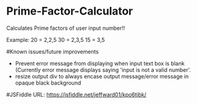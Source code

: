# Prime-Factor-Calculator
Calculates Prime factors of user input number!!

Example:
20 = 2,2,5
30 = 2,3,5
15 = 3,5


#Known issues/future improvements
- Prevent error message from displaying when input text box is blank (Currently error message displays saying 'input is not a valid number'.
- resize output div to always encase output message/error message in opaque black background


#JSFiddle
URL: https://jsfiddle.net/jeffward01/kpo6tjbk/
